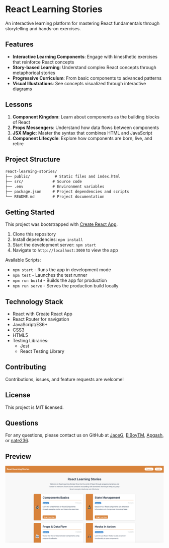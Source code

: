 # React Learning Stories

An interactive learning platform for mastering React fundamentals through storytelling and hands-on exercises.

## Features

- **Interactive Learning Components**: Engage with kinesthetic exercises that reinforce React concepts
- **Story-based Learning**: Understand complex React concepts through metaphorical stories
- **Progressive Curriculum**: From basic components to advanced patterns
- **Visual Illustrations**: See concepts visualized through interactive diagrams

## Lessons

1. **Component Kingdom**: Learn about components as the building blocks of React
2. **Props Messengers**: Understand how data flows between components
3. **JSX Magic**: Master the syntax that combines HTML and JavaScript
4. **Component Lifecycle**: Explore how components are born, live, and retire

## Project Structure

```
react-learning-stories/
├── public/           # Static files and index.html
├── src/             # Source code
├── .env             # Environment variables
├── package.json     # Project dependencies and scripts
└── README.md        # Project documentation
```

## Getting Started

This project was bootstrapped with [Create React App](https://github.com/facebook/create-react-app).

1. Clone this repository
2. Install dependencies: `npm install`
3. Start the development server: `npm start`
4. Navigate to `http://localhost:3000` to view the app

Available Scripts:
- `npm start` - Runs the app in development mode
- `npm test` - Launches the test runner
- `npm run build` - Builds the app for production
- `npm run serve` - Serves the production build locally

## Technology Stack

- React with Create React App
- React Router for navigation
- JavaScript/ES6+
- CSS3
- HTML5
- Testing Libraries:
  - Jest
  - React Testing Library

## Contributing

Contributions, issues, and feature requests are welcome!

## License

This project is MIT licensed.

## Questions

For any questions, please contact us on GitHub at [JaceG](https://github.com/JaceG), [ElBoyTM](https://github.com/ElBoyTM), [Apgash](https://github.com/Apgash), or [nate236](https://github.com/nate236).

## Preview

![Main Page](/assets/screenshot.png)
